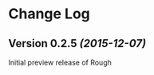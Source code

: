 Change Log
==========

Version 0.2.5 *(2015-12-07)*
----------------------------

Initial preview release of Rough

